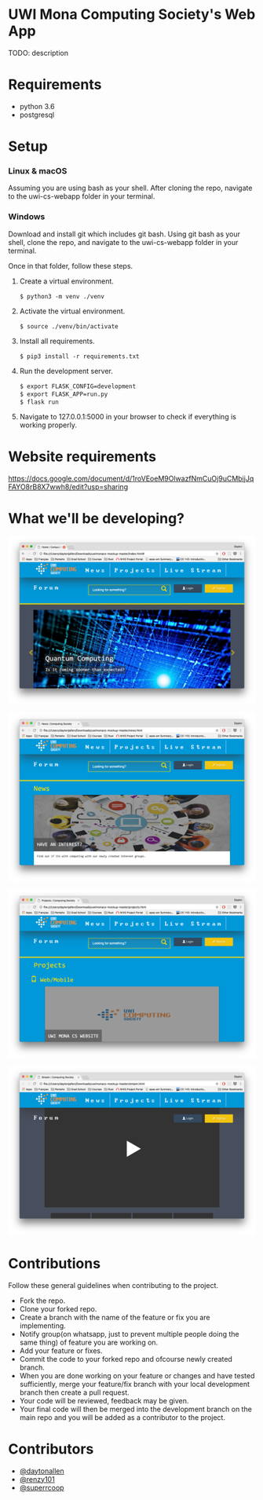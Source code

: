 # UWI Mona Computing Society's Web App
TODO: description

# Requirements 
* python 3.6
* postgresql

# Setup 

### Linux & macOS
Assuming you are using bash as your shell. After cloning the repo, navigate to the uwi-cs-webapp folder in your terminal.

### Windows

Download and install git which includes git bash. Using git bash as your shell, clone the repo, and navigate to the uwi-cs-webapp folder in your terminal.

Once in that folder, follow these steps.

1.  Create a virtual environment.

    ```
    $ python3 -m venv ./venv
    ``` 

2.  Activate the virtual environment.

    ```
    $ source ./venv/bin/activate
    ```

3.  Install all requirements.

    ```
    $ pip3 install -r requirements.txt
    ```

4.  Run the development server.

    ```
    $ export FLASK_CONFIG=development
    $ export FLASK_APP=run.py
    $ flask run
    ```

5.  Navigate to 127.0.0.1:5000 in your browser to check if everything is working properly.

# Website requirements
https://docs.google.com/document/d/1roVEoeM9OlwazfNmCuOj9uCMbijJqFAYO8rB8X7wwh8/edit?usp=sharing

# What we'll be developing? 
![alt text](https://github.com/UWICompSociety/uwi-cs-webapp/blob/master/mockups/mock1.png "Website mockup1")

![alt text](https://github.com/UWICompSociety/uwi-cs-webapp/blob/master/mockups/mock2.png "Website mockup2")

![alt text](https://github.com/UWICompSociety/uwi-cs-webapp/blob/master/mockups/mock3.png "Website mockup3")

![alt text](https://github.com/UWICompSociety/uwi-cs-webapp/blob/master/mockups/mock4.png "Website mockup4")

# Contributions

Follow these general guidelines when contributing to the project.

* Fork the repo.
* Clone your forked repo.
* Create a branch with the name of the feature or fix you are implementing.
* Notify group(on whatsapp, just to prevent multiple people doing the same thing) of feature you are working on.
* Add your feature or fixes.
* Commit the code to your forked repo and ofcourse newly created branch.
* When you are done working on your feature or changes and have tested sufficiently, merge your feature/fix branch with your local development branch then create a pull request.
* Your code will be reviewed, feedback may be given.
* Your final code will then be merged into the development branch on the main repo and you will be added as a contributor to the project.

# Contributors 
  * [@daytonallen](https://github.com/daytonallen)
  * [@renzy101](https://github.com/renzy101)
  * [@superrcoop](https://github.com/superrcoop)
